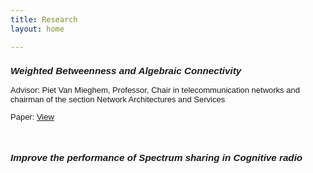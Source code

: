 ```yaml
---
title: Research
layout: home

---
```


<font face="helvetica" size=2>

### ***Weighted Betweenness and Algebraic Connectivity***




Advisor: Piet Van Mieghem, Professor, Chair in telecommunication networks and chairman of the section Network Architectures and Services

Paper: [View][1]

<br />

### ***Improve the performance of Spectrum sharing in Cognitive radio***


<!--再多写几个 -->

</font>

[1]:	https://www.nas.ewi.tudelft.nl/people/Piet/papers/JCN2014_AlgConn_vs_Betweenness.pdf